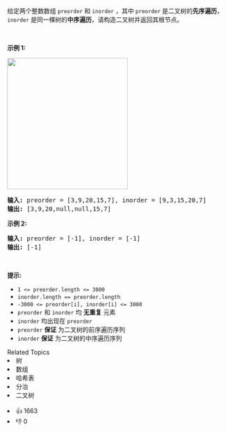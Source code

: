 <p>给定两个整数数组&nbsp;<code>preorder</code> 和 <code>inorder</code>&nbsp;，其中&nbsp;<code>preorder</code> 是二叉树的<strong>先序遍历</strong>， <code>inorder</code>&nbsp;是同一棵树的<strong>中序遍历</strong>，请构造二叉树并返回其根节点。</p>

<p>&nbsp;</p>

<p><strong>示例 1:</strong></p>
<img alt="" src="https://assets.leetcode.com/uploads/2021/02/19/tree.jpg" style="height: 302px; width: 277px;" />
<pre>
<strong>输入</strong><strong>:</strong> preorder = [3,9,20,15,7], inorder = [9,3,15,20,7]
<strong>输出:</strong> [3,9,20,null,null,15,7]
</pre>

<p><strong>示例 2:</strong></p>

<pre>
<strong>输入:</strong> preorder = [-1], inorder = [-1]
<strong>输出:</strong> [-1]
</pre>

<p>&nbsp;</p>

<p><strong>提示:</strong></p>

<ul>
	<li><code>1 &lt;= preorder.length &lt;= 3000</code></li>
	<li><code>inorder.length == preorder.length</code></li>
	<li><code>-3000 &lt;= preorder[i], inorder[i] &lt;= 3000</code></li>
	<li><code>preorder</code>&nbsp;和&nbsp;<code>inorder</code>&nbsp;均 <strong>无重复</strong> 元素</li>
	<li><code>inorder</code>&nbsp;均出现在&nbsp;<code>preorder</code></li>
	<li><code>preorder</code>&nbsp;<strong>保证</strong> 为二叉树的前序遍历序列</li>
	<li><code>inorder</code>&nbsp;<strong>保证</strong> 为二叉树的中序遍历序列</li>
</ul>
<div><div>Related Topics</div><div><li>树</li><li>数组</li><li>哈希表</li><li>分治</li><li>二叉树</li></div></div><br><div><li>👍 1663</li><li>👎 0</li></div>
